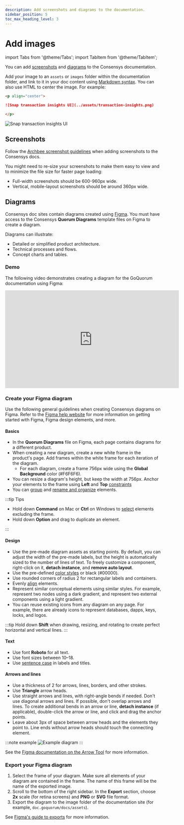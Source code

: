 ```yaml
---
description: Add screenshots and diagrams to the documentation.
sidebar_position: 5
toc_max_heading_level: 3
---
```


# Add images

import Tabs from '@theme/Tabs';
import TabItem from '@theme/TabItem';

You can add [screenshots](#screenshots) and [diagrams](#diagrams) to the Consensys documentation.

Add your image to an `assets` or `images` folder within the documentation folder, and link to it in
your doc content using [Markdown syntax](https://docusaurus.io/docs/markdown-features/assets#images).
You can also use HTML to center the image.
For example:

<Tabs>

  <TabItem value="markdown" label="markdown">

```markdown
<p align="center">

![Snap transaction insights UI](../assets/transaction-insights.png)

</p>
```

  </TabItem>
  <TabItem value="Rendered" label="Rendered">

<p align="center">

![Snap transaction insights UI](../assets/transaction-insights.png)

</p>

  </TabItem>
</Tabs>

## Screenshots

Follow the [Archbee screenshot guidelines](https://www.archbee.com/blog/screenshots-in-technical-documentation)
when adding screenshots to the Consensys docs.

You might need to re-size your screenshots to make them easy to view and to minimize the file size
for faster page loading:

- Full-width screenshots should be 600-960px wide.
- Vertical, mobile-layout screenshots should be around 360px wide.

## Diagrams

Consensys doc sites contain diagrams created using [Figma](https://figma.com/).
You must have access to the Consensys **Quorum Diagrams** template files on Figma to create a diagram.

Diagrams can illustrate:

- Detailed or simplified product architecture.
- Technical processes and flows.
- Concept charts and tables.

### Demo

The following video demonstrates creating a diagram for the GoQuorum documentation using Figma:

<!-- markdownlint-disable -->
<p align="center">
  <iframe width="560" height="315" src="https://www.youtube.com/embed/2H-OeBkVOws" title="YouTube video player" frameborder="0" allow="accelerometer; autoplay; clipboard-write; encrypted-media; gyroscope; picture-in-picture" allowfullscreen></iframe>
</p>
<!-- markdownlint-restore -->

### Create your Figma diagram

Use the following general guidelines when creating Consensys diagrams on Figma.
Refer to the [Figma help website](https://help.figma.com/hc/en-us) for more information on
getting started with Figma, Figma design elements, and more.

#### Basics

- In the **Quorum Diagrams** file on Figma, each page contains diagrams for a
  different product.
- When creating a new diagram, create a new white frame in the product's page.
  Add frames within the white frame for each iteration of the diagram.
  - For each diagram, create a frame 756px wide using the **Global Background**
    color (#F6F6F6).
- You can resize a diagram's height, but keep the width at 756px.
  Anchor your elements to the frame using **Left** and **Top** [constraints](https://help.figma.com/hc/en-us/articles/360039957734-Apply-constraints-to-define-how-layers-resize)
- You can [group](https://help.figma.com/hc/en-us/articles/360039832054-Frames-and-Groups) and
  [rename and organize](https://help.figma.com/hc/en-us/articles/360038663994-Name-and-organize-components)
  elements.

:::tip Tips

- Hold down **Command** on Mac or **Ctrl** on Windows to
  [select](https://help.figma.com/hc/en-us/articles/360040449873-Select-layers-and-objects)
  elements excluding the frame.
- Hold down **Option** and drag to duplicate an element.

:::

#### Design

- Use the pre-made diagram assets as starting points.
  By default, you can adjust the width of the pre-made labels, but the height is
  automatically sized to the number of lines of text.
  To freely customize a component, right-click on it, **detach instance**, and **remove auto layout**.
- Use the pre-defined [color styles](https://help.figma.com/hc/en-us/articles/360039820134-Manage-and-share-styles)
  or black (#00000).
- Use rounded corners of radius 2 for rectangular labels and containers.
- Evenly [align](https://help.figma.com/hc/en-us/articles/360039956914-Adjust-alignment-rotation-and-position)
  elements.
- Represent similar conceptual elements using similar styles.
  For example, represent two nodes using a dark gradient, and represent two
  external components using a light gradient.
- You can reuse existing icons from any diagram on any page.
  For example, there are already icons to represent databases, dapps, keys,
  locks, and logos.

:::tip
Hold down **Shift** when drawing, resizing, and rotating to create perfect
horizontal and vertical lines.
:::

#### Text

- Use font **Roboto** for all text.
- Use font sizes between 10–18.
- Use [sentence case](https://docs.microsoft.com/en-us/style-guide/capitalization)
  in labels and titles.

#### Arrows and lines

- Use a thickness of 2 for arrows, lines, borders, and other strokes.
- Use **Triangle** arrow heads.
- Use straight arrows and lines, with right-angle bends if needed.
  Don't use diagonal arrows and lines.
  If possible, don't overlap arrows and lines.
  To create additional bends in an arrow or line, **detach instance**
  (if applicable), double-click the arrow or line, and click and drag the anchor points.
- Leave about 3px of space between arrow heads and the elements they point to.
  Line ends without arrow heads should touch the connecting element.

:::note example
![Example diagram](../assets/besu-tessera-high-availability.png)
:::

See the
[Figma documentation on the Arrow Tool](https://help.figma.com/hc/en-us/articles/360040450133-Using-Shape-Tools#h_677f8eba-73c4-4987-a64b-c0226aaec392)
for more information.

### Export your Figma diagram

1. Select the frame of your diagram.
   Make sure all elements of your diagram are contained in the frame.
   The name of this frame will be the name of the exported image.
2. Scroll to the bottom of the right sidebar.
   In the **Export** section, choose **2x** scale (for retina screens)
   and **PNG** or **SVG** file format.
3. Export the diagram to the image folder of the documentation site
   (for example, `doc.goquorum/docs/assets`).

See [Figma's guide to exports](https://help.figma.com/hc/en-us/articles/360040028114-Guide-to-exports-in-Figma)
for more information.
